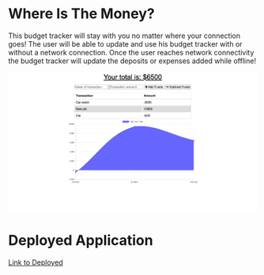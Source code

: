 # Where Is The Money?

This budget tracker will stay with you no matter where your connection goes! The user will be able to update and use his budget tracker with or without a network connection. Once the user reaches network connectivity the budget tracker will update the deposits or expenses added while offline!

![Image of Budget Tracker Website](/Img/Money.png)

# Deployed Application
[Link to Deployed](https://git.heroku.com/pure-bayou-47216.git)